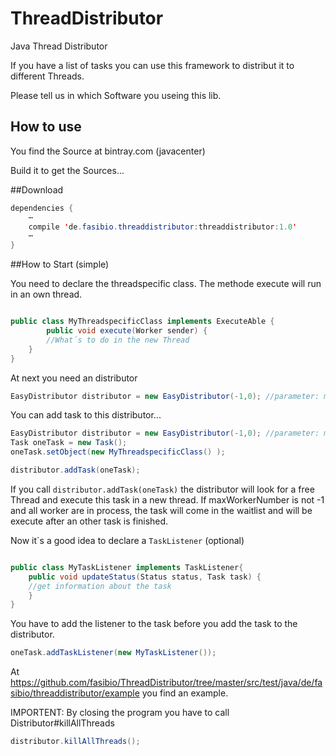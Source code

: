 # ThreadDistributor
Java Thread Distributor﻿ 

If you have a list of tasks you can use this framework to distribut it to different Threads. 

Please tell us in which Software you useing this lib.


## How to use

You find the Source at bintray.com (javacenter)

Build it to get the Sources... 






##Download


```java
dependencies {
    ⋯
    compile 'de.fasibio.threaddistributor:threaddistributor:1.0'
    ⋯
}
```

##How to Start (simple)


You need to declare the threadspecific class. 
The methode execute will run in an own thread. 

```java

public class MyThreadspecificClass implements ExecuteAble {
    	public void execute(Worker sender) {
		//What´s to do in the new Thread 
	}
}
```
At next you need an distributor

```java
EasyDistributor distributor = new EasyDistributor(-1,0); //parameter: maxWorkerNumber, startWorkerNumber
```

You can add task to this distributor... 

```java
EasyDistributor distributor = new EasyDistributor(-1,0); //parameter: maxWorkerNumber, startWorkerNumber
Task oneTask = new Task();
oneTask.setObject(new MyThreadspecificClass() );

distributor.addTask(oneTask);
```

If you call `distributor.addTask(oneTask)` the distributor will look for a free Thread and execute this task in a new thread. 
If maxWorkerNumber is not -1 and all worker are in process, the task will come in the waitlist and will be execute after an other task is finished. 

Now it´s a good idea to declare a `TaskListener` (optional)

```java

public class MyTaskListener implements TaskListener{
    public void updateStatus(Status status, Task task) {
    //get information about the task 
    }
}
```
You have to add the listener to the task before you add the task to the distributor. 

```java
oneTask.addTaskListener(new MyTaskListener());
```
At https://github.com/fasibio/ThreadDistributor/tree/master/src/test/java/de/fasibio/threaddistributor/example you find an example. 

IMPORTENT: 
By closing the program you have to call Distributor#killAllThreads

```java
distributor.killAllThreads();
```
